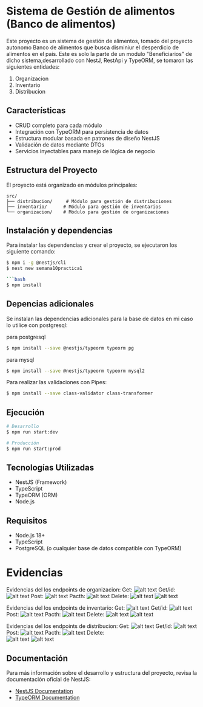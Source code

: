 # Sistema de Gestión de alimentos (Banco de alimentos)

Este proyecto es un sistema de gestión de alimentos, tomado del proyecto autonomo Banco de alimentos que busca disminiur el desperdicio de alimentos en el pais.
Este es solo la parte de un modulo "Beneficiarios" de dicho sistema,desarrollado con NestJ, RestApi y TypeORM, se tomaron las siguientes entidades:

1. Organizacion
2. Inventario
3. Distribucion

## Características

- CRUD completo para cada módulo
- Integración con TypeORM para persistencia de datos
- Estructura modular basada en patrones de diseño NestJS
- Validación de datos mediante DTOs
- Servicios inyectables para manejo de lógica de negocio

## Estructura del Proyecto

El proyecto está organizado en módulos principales:

```
src/
├── distribucion/     # Módulo para gestión de distribuciones
├── inventario/      # Módulo para gestión de inventarios
└── organizacion/    # Módulo para gestión de organizaciones
```

## Instalación y dependencias

Para instalar las dependencias y crear el proyecto, se ejecutaron los siguiente comando:

```bash
$ npm i -g @nestjs/cli
$ nest new semana10practica1

```bash
$ npm install

``` 

## Depencias adicionales
Se instalan las dependencias adicionales para la base de datos en mi caso lo utilice con postgresql:

para postgresql
```bash
$ npm install --save @nestjs/typeorm typeorm pg
```
para mysql
```bash
$ npm install --save @nestjs/typeorm typeorm mysql2
```
Para realizar las validaciones con Pipes:

```bash
$ npm install --save class-validator class-transformer
```

## Ejecución

```bash
# Desarrollo
$ npm run start:dev

# Producción
$ npm run start:prod
```

## Tecnologías Utilizadas

- NestJS (Framework)
- TypeScript
- TypeORM (ORM)
- Node.js

## Requisitos

- Node.js 18+
- TypeScript
- PostgreSQL (o cualquier base de datos compatible con TypeORM)

# Evidencias
Evidencias del los endpoints de organizacion:
Get:
![alt text](<Captura de pantalla 2025-06-25 173533.png>)
Get/id:
![alt text](<Captura de pantalla 2025-06-25 173551.png>)
Post:
![alt text](<Captura de pantalla 2025-06-25 173822.png>)
Pacth:
![alt text](<Captura de pantalla 2025-06-25 173857.png>)
Delete: 
![alt text](<Captura de pantalla 2025-06-25 173924.png>)
![alt text](<Captura de pantalla 2025-06-25 173940.png>)

Evidencias del los endpoints de inventario:
Get:
![alt text](<Captura de pantalla 2025-06-25 174414.png>)
Get/id:
![alt text](<Captura de pantalla 2025-06-25 174436.png>)
Post:
![alt text](<Captura de pantalla 2025-06-25 174521.png>)
Pacth:
![alt text](<Captura de pantalla 2025-06-25 174548.png>)
Delete: 
![alt text](<Captura de pantalla 2025-06-25 175350.png>)
![alt text](<Captura de pantalla 2025-06-25 175403.png>) 

Evidencias del los endpoints de distribucion:
Get:
![alt text](<Captura de pantalla 2025-06-25 175025.png>)
Get/id:
![alt text](<Captura de pantalla 2025-06-25 175040.png>)
Post:
![alt text](<Captura de pantalla 2025-06-25 175150.png>)
Pacth:
![alt text](<Captura de pantalla 2025-06-25 175245.png>)
Delete:  
![alt text](<Captura de pantalla 2025-06-25 175257.png>)
![alt text](<Captura de pantalla 2025-06-25 175310.png>)


## Documentación

Para más información sobre el desarrollo y estructura del proyecto, revisa la documentación oficial de NestJS:

- [NestJS Documentation](https://docs.nestjs.com)
- [TypeORM Documentation](https://typeorm.io)
